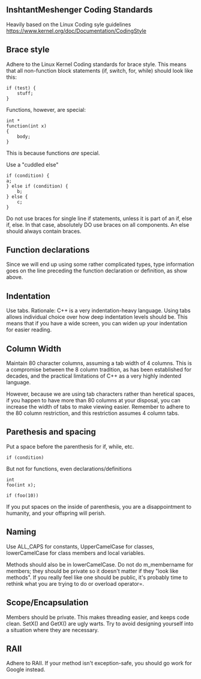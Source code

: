 InshtantMeshenger Coding Standards
----------------------------------

Heavily based on the Linux Coding syle guidelines
https://www.kernel.org/doc/Documentation/CodingStyle

## Brace style

Adhere to the Linux Kernel Coding standards for brace
style. This means that all non-function block statements
(if, switch, for, while) should look like this:

	if (test) {
  		stuff;
	}

Functions, however, are special:

	int *
	function(int x)
	{
		body;
	}

This is because functions *are* special.

Use a "cuddled else"

	if (condition) {
	a;
	} else if (condition) {
		b;
	} else {
		c;
	}

Do not use braces for single line if statements, unless
it is part of an if, else if, else. In that case, absolutely DO
use braces on all components. An else should always contain braces.

## Function declarations

Since we will end up using some rather complicated types,
type information goes on the line preceding the function declaration
or definition, as show above.

## Indentation

Use tabs. Rationale: C++ is a very indentation-heavy language. Using tabs
allows individual choice over how deep indentation levels should be. This means
that if you have a wide screen, you can widen up your indentation for easier
reading.

## Column Width

Maintain 80 character columns, assuming a tab width of 4 columns. This is a
compromise between the 8 column tradition, as has been established for decades, 
and the practical limitations of C++ as a very highly indented
language.

However, because we are using tab characters rather than heretical spaces, if
you happen to have more than 80 columns at your disposal, you can increase
the width of tabs to make viewing easier. Remember to adhere to the 80 column
restriction, and this restriction assumes 4 column tabs.

## Parethesis and spacing

Put a space before the parenthesis for if, while, etc.

	if (condition)

But not for functions, even declarations/definitions

	int
	foo(int x);
 
	if (foo(10))

If you put spaces on the inside of parenthesis, you are a disappointment to
humanity, and your offspring will perish.

## Naming

Use ALL_CAPS for constants, UpperCamelCase for classes, lowerCamelCase for 
class members and local variables.

Methods should also be in lowerCamelCase. Do not do m_membername for members;
they should be private so it doesn't matter if
they "look like methods". If you really feel like one
should be public, it's probably time to rethink what you are trying to do
or overload operator=.

## Scope/Encapsulation

Members should be private. This makes threading easier, and keeps code
clean. SetX() and GetX() are ugly warts. Try to avoid designing yourself
into a situation where they are necessary.

## RAII

Adhere to RAII. If your method isn't exception-safe, you should go work
for Google instead.